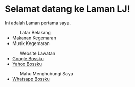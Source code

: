 <!DOCTYPE html>
<html>
  <head>
    <title>Halaman LJ</title>
  </head>
  <body>
    <h1>Selamat datang ke Laman LJ!</h1>
    <p>Ini adalah Laman pertama saya.</p>
    <ul>
      <ol>Latar Belakang</ol>
      <li>Makanan Kegemaran</li>
      <li>Musik Kegemaran</li>
      <ol>Website Lawatan</ol>
      <li><a href="https://www.google.com" target="_blank">Google Bossku</a></li>
      <li><a href="https://www.yahoo.com" target="_blank">Yahoo Bossku</a></li>
      <ol>Mahu Menghubungi Saya</ol>
      <li><a href="https://wa.me/60192856231">Whatsapp Bossku</a></li>
    </ul>

  </body>
</html>
